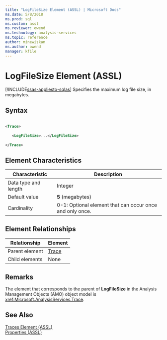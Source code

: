 ```yaml
---
title: "LogFileSize Element (ASSL) | Microsoft Docs"
ms.date: 5/8/2018
ms.prod: sql
ms.custom: assl
ms.reviewer: owend
ms.technology: analysis-services
ms.topic: reference
author: minewiskan
ms.author: owend
manager: kfile
---
```

# LogFileSize Element (ASSL)
[!INCLUDE[ssas-appliesto-sqlas](../../../includes/ssas-appliesto-sqlas.md)]
  Specifies the maximum log file size, in megabytes.  
  
## Syntax  
  
```xml  
  
<Trace>  
  
   <LogFileSize>...</LogFileSize>  
  
</Trace>  
```  
  
## Element Characteristics  
  
|Characteristic|Description|  
|--------------------|-----------------|  
|Data type and length|Integer|  
|Default value|**5** (megabytes)|  
|Cardinality|0-1: Optional element that can occur once and only once.|  
  
## Element Relationships  
  
|Relationship|Element|  
|------------------|-------------|  
|Parent element|[Trace](../../../analysis-services/scripting/objects/trace-element-assl.md)|  
|Child elements|None|  
  
## Remarks  
 The element that corresponds to the parent of **LogFileSize** in the Analysis Management Objects (AMO) object model is <xref:Microsoft.AnalysisServices.Trace>.  
  
## See Also  
 [Traces Element &#40;ASSL&#41;](../../../analysis-services/scripting/collections/traces-element-assl.md)   
 [Properties &#40;ASSL&#41;](../../../analysis-services/scripting/properties/properties-assl.md)  
  
  
